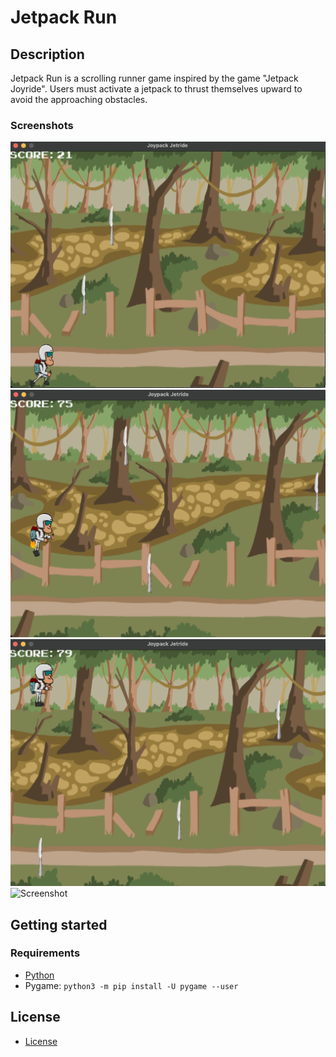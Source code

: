 # Jetpack Run

## Description
Jetpack Run is a scrolling runner game inspired by the game "Jetpack Joyride". Users must activate a jetpack to thrust themselves upward to avoid the approaching obstacles.

### Screenshots
![Screenshot](/assets/running.png?raw=true)
![Screenshot](/assets/thrust.png?raw=true)
![Screenshot](/assets/falling.png?raw=true)
![Screenshot](/assets/endgame.png?raw=true)

## Getting started
### Requirements
* [Python](https://www.python.org/)
* Pygame: `python3 -m pip install -U pygame --user`

## License
* [License](LICENSE.md)

